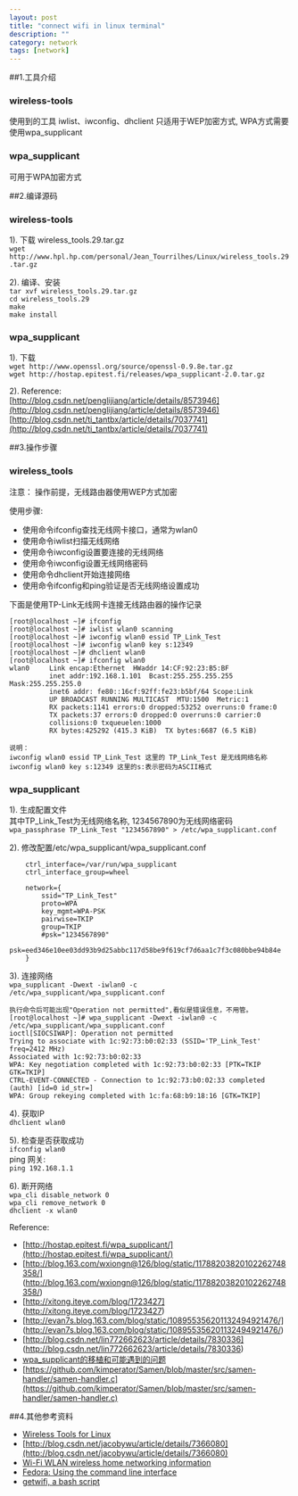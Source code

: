 ```yaml
---
layout: post
title: "connect wifi in linux terminal"
description: ""
category: network
tags: [network]
---
```


##1.工具介绍

### wireless-tools
   使用到的工具 iwlist、iwconfig、dhclient
   只适用于WEP加密方式, WPA方式需要使用wpa_supplicant
### wpa_supplicant
   可用于WPA加密方式

##2.编译源码
### wireless-tools
   1). 下载 wireless_tools.29.tar.gz  
     `wget http://www.hpl.hp.com/personal/Jean_Tourrilhes/Linux/wireless_tools.29.tar.gz`

   2). 编译、安装  
		`tar xvf wireless_tools.29.tar.gz`  
		`cd wireless_tools.29`  
		`make`  
		`make install`  

### wpa_supplicant
   1). 下载   
     `wget http://www.openssl.org/source/openssl-0.9.8e.tar.gz`  
     `wget http://hostap.epitest.fi/releases/wpa_supplicant-2.0.tar.gz`

   2). Reference:  
	 [http://blog.csdn.net/penglijiang/article/details/8573946](http://blog.csdn.net/penglijiang/article/details/8573946)  
	 [http://blog.csdn.net/ti_tantbx/article/details/7037741](http://blog.csdn.net/ti_tantbx/article/details/7037741)
 
##3.操作步骤
### wireless_tools
注意： 操作前提，无线路由器使用WEP方式加密

使用步骤:  

+ 使用命令ifconfig查找无线网卡接口，通常为wlan0  
+ 使用命令iwlist扫描无线网络  
+ 使用命令iwconfig设置要连接的无线网络  
+ 使用命令iwconfig设置无线网络密码  
+ 使用命令dhclient开始连接网络  
+ 使用命令ifconfig和ping验证是否无线网络设置成功  

下面是使用TP-Link无线网卡连接无线路由器的操作记录

    [root@localhost ~]# ifconfig
    [root@localhost ~]# iwlist wlan0 scanning
    [root@localhost ~]# iwconfig wlan0 essid TP_Link_Test
    [root@localhost ~]# iwconfig wlan0 key s:12349
    [root@localhost ~]# dhclient wlan0
    [root@localhost ~]# ifconfig wlan0
    wlan0     Link encap:Ethernet  HWaddr 14:CF:92:23:B5:BF  
              inet addr:192.168.1.101  Bcast:255.255.255.255  Mask:255.255.255.0
              inet6 addr: fe80::16cf:92ff:fe23:b5bf/64 Scope:Link
              UP BROADCAST RUNNING MULTICAST  MTU:1500  Metric:1
              RX packets:1141 errors:0 dropped:53252 overruns:0 frame:0
              TX packets:37 errors:0 dropped:0 overruns:0 carrier:0
              collisions:0 txqueuelen:1000 
              RX bytes:425292 (415.3 KiB)  TX bytes:6687 (6.5 KiB)

    说明：
    iwconfig wlan0 essid TP_Link_Test 这里的 TP_Link_Test 是无线网络名称
    iwconfig wlan0 key s:12349 这里的s:表示密码为ASCII格式

### wpa_supplicant
   
1). 生成配置文件  
    其中TP_Link_Test为无线网络名称, 1234567890为无线网络密码  
    `wpa_passphrase TP_Link_Test "1234567890" > /etc/wpa_supplicant.conf`

2). 修改配置/etc/wpa_supplicant/wpa_supplicant.conf  

		ctrl_interface=/var/run/wpa_supplicant
		ctrl_interface_group=wheel

		network={
			ssid="TP_Link_Test"
			proto=WPA
			key_mgmt=WPA-PSK
			pairwise=TKIP
			group=TKIP
			#psk="1234567890"
			psk=eed346e10ee03dd93b9d25abbc117d58be9f619cf7d6aa1c7f3c080bbe94b84e
		}

3). 连接网络  
    `wpa_supplicant -Dwext -iwlan0 -c /etc/wpa_supplicant/wpa_supplicant.conf`

	执行命令后可能出现"Operation not permitted",看似是错误信息，不用管。  
	[root@localhost ~]# wpa_supplicant -Dwext -iwlan0 -c /etc/wpa_supplicant/wpa_supplicant.conf 
	ioctl[SIOCSIWAP]: Operation not permitted
	Trying to associate with 1c:92:73:b0:02:33 (SSID='TP_Link_Test' freq=2412 MHz)
	Associated with 1c:92:73:b0:02:33
	WPA: Key negotiation completed with 1c:92:73:b0:02:33 [PTK=TKIP GTK=TKIP]
	CTRL-EVENT-CONNECTED - Connection to 1c:92:73:b0:02:33 completed (auth) [id=0 id_str=]
	WPA: Group rekeying completed with 1c:fa:68:b9:18:16 [GTK=TKIP]

4). 获取IP  
	`dhclient wlan0`  

5). 检查是否获取成功  
	`ifconfig wlan0`  
	ping 网关:  
	`ping 192.168.1.1`

6). 断开网络  
	`wpa_cli disable_network 0`  
	`wpa_cli remove_network 0`  
	`dhclient -x wlan0`  

Reference:  
+ [http://hostap.epitest.fi/wpa_supplicant/](http://hostap.epitest.fi/wpa_supplicant/)
+ [http://blog.163.com/wxiongn@126/blog/static/11788203820102262748358/] (http://blog.163.com/wxiongn@126/blog/static/11788203820102262748358/)
+ [http://xitong.iteye.com/blog/1723427] (http://xitong.iteye.com/blog/1723427)
+ [http://evan7s.blog.163.com/blog/static/108955356201132494921476/] (http://evan7s.blog.163.com/blog/static/108955356201132494921476/)
+ [http://blog.csdn.net/lin772662623/article/details/7830336] (http://blog.csdn.net/lin772662623/article/details/7830336)
+ [wpa_supplicant的移植和可能遇到的问题](http://blog.csdn.net/ti_tantbx/article/details/7037741)
+ [https://github.com/kimperator/Samen/blob/master/src/samen-handler/samen-handler.c](https://github.com/kimperator/Samen/blob/master/src/samen-handler/samen-handler.c)

##4.其他参考资料  
+ [Wireless Tools for Linux](http://www.hpl.hp.com/personal/Jean_Tourrilhes/Linux/Tools.html)
+ [http://blog.csdn.net/jacobywu/article/details/7366080](http://blog.csdn.net/jacobywu/article/details/7366080)
+ [Wi-Fi WLAN wireless home networking information](https://help.ubuntu.com/community/WifiDocs/WiFiHowTo)
+ [Fedora: Using the command line interface](docs.fedoraproject.org/en-US/Fedora/13/html/Wireless_Guide/sect-Wireless_Guide-Fedora_And_Wireless-iwconfig.html)
+ [getwifi, a bash script](http://sourceforge.net/projects/getwifi/?source=dlp)
